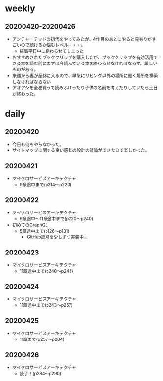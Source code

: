 # weekly
## 20200420-20200426
* アンチャーテッドの初代をやってみたが、4作目のあとにやると見劣りがすごいので続けるか悩むレベル・・・。
  * 結局平日中に終わらせてしまった
* おすすめされたブッククリップを購入したが、ブッククリップを有効活用できる本を読む前にまずは今読んでいる本を終わらせなければならず、厳しいものがある。
* 来週から妻が産休に入るので、早急にリビング以外の場所に働く場所を構築しなければならない
* アオアシを全巻買って読みふけったり子供の名前を考えたりしていたら土日が終わった。

# daily
## 20200420
* 今日も何もやらなかった。
* サイトマップに関する良い感じの設計の議論ができたので楽しかった。

## 20200421
* マイクロサービスアーキテクチャ
  * 9章途中まで(p214〜p220)

## 20200422
* マイクロサービスアーキテクチャ
  * 9章途中〜11章途中まで(p220〜p240)
* 初めてのGraphQL
  * 5章途中まで(p126〜p131)
    * GitHub認可を少しずつ実装中...

## 20200423
* マイクロサービスアーキテクチャ
  * 11章途中まで(p240〜p243)

## 20200424
* マイクロサービスアーキテクチャ
  * 11章途中まで(p243〜p257)

## 20200425
* マイクロサービスアーキテクチャ
  * 11章まで(p257〜p284)

## 20200426
* マイクロサービスアーキテクチャ
  * 読了！(p284〜p290)
